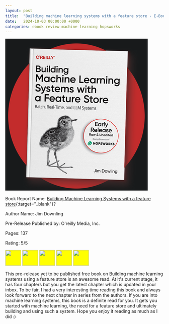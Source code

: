 ```yaml
---
layout: post
title:  "Building machine learning systems with a feature store - E-Book Review"
date:   2024-10-03 00:00:00 +0000
categories: ebook review machine learning hopsworks
---
```

![Ebook](../assets/post_images/2024-10-03/hopsworks.png)

Book Report Name: [Building Machine Learning Systems with a feature store](https://www.hopsworks.ai/lp/oreilly-book-building-ml-systems-with-a-feature-store){:target="_blank"}?

Author Name: Jim Downling

Pre-Release Published by: O'reilly Media, Inc.

Pages: 137

Rating: 5/5

<img style="background-color: yellow;" src="https://raw.githubusercontent.com/FortAwesome/Font-Awesome/6.x/svgs/solid/star.svg" width="50" height="50">
<img style="background-color: yellow;" src="https://raw.githubusercontent.com/FortAwesome/Font-Awesome/6.x/svgs/solid/star.svg" width="50" height="50">
<img style="background-color: yellow;" src="https://raw.githubusercontent.com/FortAwesome/Font-Awesome/6.x/svgs/solid/star.svg" width="50" height="50">
<img style="background-color: yellow;" src="https://raw.githubusercontent.com/FortAwesome/Font-Awesome/6.x/svgs/solid/star.svg" width="50" height="50">
<img style="background-color: yellow;" src="https://raw.githubusercontent.com/FortAwesome/Font-Awesome/6.x/svgs/solid/star.svg" width="50" height="50">

This pre-release yet to be published free book on Building machine learning systems using a feature store is an awesome read. At it's current stage, it has four chapters but you get the latest chapter which is updated in your inbox. To be fair, I had a very interesting time reading this book and always look forward to the next chapter in series from the authors. If you are into machine learning systems, this book is a definite read for you. It gets you started with machine learning, the need for a feature store and ultimately building and using such a system. Hope you enjoy it reading as much as I did :)
